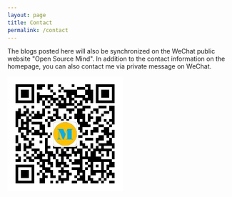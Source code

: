 ```yaml
---
layout: page
title: Contact
permalink: /contact
---
```


The blogs posted here will also be synchronized on the WeChat public website "Open Source Mind". In addition to the contact information on the homepage, you can also contact me via private message on WeChat.

![](../assets/img/about/qrcode.jpg)